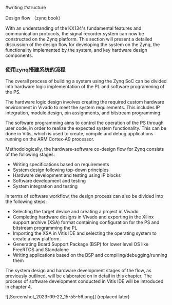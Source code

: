 #writing #structure

Design flow （zynq book） 

With an understanding of the KX134's fundamental features and communication protocols, the signal recorder system can now be constructed on the Zynq platform. This section will present a detailed discussion of the design flow for developing the system on the Zynq, the functionality implemented by the system, and key hardware design components.

### 使用zynq搭建系统的流程 

The overall process of building a system using the Zynq SoC can be divided into hardware logic implementation of the PL and software programming of the PS. 

The hardware logic design involves creating the required custom hardware environment in Vivado to meet the system requirements. This includes IP integration, module design, pin assignments, and bitstream programming. 

The software programming aims to control the operation of the PS through user code, in order to realize the expected system functionality. This can be done in Vitis, which is used to create, compile and debug applications running on the ARM Cortex-A9 processor. 

Methodologically, the hardware-software co-design flow for Zynq consists of the following stages: 
- Writing specifications based on requirements 
- System design following top-down principles 
- Hardware development and testing using IP blocks 
- Software development and testing 
- System integration and testing 
 
In terms of software workflow, the design process can also be divided into the following steps:
- Selecting the target device and creating a project in Vivado
- Completing hardware designs in Vivado and exporting in the Xilinx support archive (XSA) format containing configuration for the PS and bitstream programming the PL
- Importing the XSA in Vitis IDE and selecting the operating system to create a new platform.
- Generating Board Support Package (BSP) for lower level OS like FreeRTOS and Standalone
- Writing applications based on the BSP and compiling/debugging/running them

The system design and hardware development stages of the flow, as previously outlined, will be elaborated on in detail in this chapter. The process of software development conducted in Vitis IDE will be introduced in chapter 4.



![[Screenshot_2023-09-22_15-55-56.png]] (replaced later)


